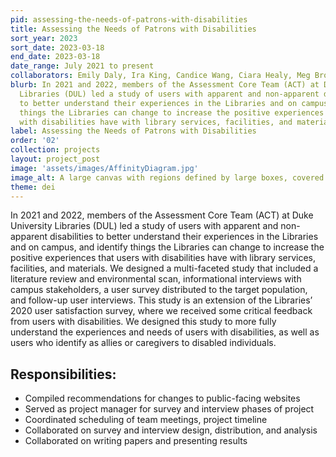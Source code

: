 ```yaml
---
pid: assessing-the-needs-of-patrons-with-disabilities
title: Assessing the Needs of Patrons with Disabilities
sort_year: 2023
sort_date: 2023-03-18
end_date: 2023-03-18
date_range: July 2021 to present
collaborators: Emily Daly, Ira King, Candice Wang, Ciara Healy, Meg Brown, Abby Wickes
blurb: In 2021 and 2022, members of the Assessment Core Team (ACT) at Duke University
  Libraries (DUL) led a study of users with apparent and non-apparent disabilities
  to better understand their experiences in the Libraries and on campus, and identify
  things the Libraries can change to increase the positive experiences that users
  with disabilities have with library services, facilities, and materials.
label: Assessing the Needs of Patrons with Disabilities
order: '02'
collection: projects
layout: project_post
image: 'assets/images/AffinityDiagram.jpg'
image_alt: A large canvas with regions defined by large boxes, covered with a series of small squares in various sizes and colors.
theme: dei
---
```

In 2021 and 2022, members of the Assessment Core Team (ACT) at Duke University
Libraries (DUL) led a study of users with apparent and non-apparent disabilities
to better understand their experiences in the Libraries and on campus, and identify
things the Libraries can change to increase the positive experiences that users
with disabilities have with library services, facilities, and materials. We designed
a multi-faceted study that included a literature review and environmental scan,
informational interviews with campus stakeholders, a user survey distributed to
the target population, and follow-up user interviews. This study is an extension
of the Libraries’ 2020 user satisfaction survey, where we received some critical
feedback from users with disabilities. We designed this study to more fully understand
the experiences and needs of users with disabilities, as well as users who identify
as allies or caregivers to disabled individuals.

## Responsibilities:

* Compiled recommendations for changes to public-facing websites
* Served as project manager for survey and interview phases of project
* Coordinated scheduling of team meetings, project timeline
* Collaborated on survey and interview design, distribution, and analysis
* Collaborated on writing papers and presenting results
